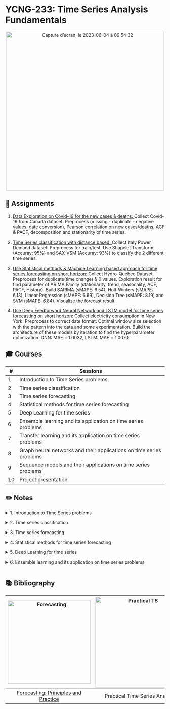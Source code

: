 # YCNG-233: Time Series Analysis Fundamentals

<p align="center">
<img width="500" alt="Capture d’écran, le 2023-06-04 à 09 54 32" src="https://github.com/MNLepage08/MNLepage08/assets/113123425/5145feb1-e4f7-4cd5-a5f6-bb684c78b947">

  
## :rocket: Assignments

1. [Data Exploration on Covid-19 for the new cases & deaths: ](https://github.com/MNLepage08/YCNG-233/blob/main/Time%20Series%20-%20Course%201.ipynb)Collect Covid-19 from Canada dataset. Preprocess (missing - duplicate - negative values, date conversion), Pearson correlation on new cases/deaths, ACF & PACF, decomposition and stationarity of time series.<p>

2. [Time Series classification with distance based: ](https://github.com/MNLepage08/YCNG-233/blob/main/Time%20Series%20-%20Course%202.ipynb)Collect Italy Power Demand dataset. Preprocess for train/test. Use Shapelet Transform (Accuray: 95%) and SAX-VSM (Accuray: 93%) to classify the 2 different time series.<p>

3. [Use Statistical methods & Machine Learning based approach for time series forecasting on short horizon: ](https://github.com/MNLepage08/YCNG-233/blob/main/Time%20Series%20-%20Course%204.ipynb)Collect Hydro-Quebec Dataset. Preprocess for duplicate(time change) & 0 values. Exploration result for find parameter of ARIMA Family (stationarity, trend, seasonality, ACF, PACF, History). Build SARIMA (sMAPE: 6.54), Holt-Winters (sMAPE: 6.13), Linear Regression (sMAPE: 6.69), Decision Tree (sMAPE: 8.19) and SVM (sMAPE: 6.84). Visualize the forecast result.
   
4. [Use Deep Feedforward Neural Network and LSTM model for time series forecasting on short horizon:](https://github.com/MNLepage08/YCNG-233/blob/main/Time_Series_Course_8.ipynb) Collect electricity consumption in New York. Preprocess to correct date format. Optimal window size selection with the pattern into the data and some experimentation. Build the architecture of these models by iteration to find the hyperparameter optimization. DNN: MAE = 1.0032, LSTM: MAE = 1.0070.

  
## :mortar_board: Courses

| # | Sessions |
| --- | --- |
| 1 | Introduction to Time Series problems |
| 2 | Time series classification |  
| 3 | Time series forecasting |
| 4 | Statistical methods for time series forecasting |
| 5 | Deep Learning for time series |
| 6 | Ensemble learning and its application on time series problems |
| 7 | Transfer learning and its application on time series problems |
| 8 | Graph neural networks and their applications on time series problems |
| 9 | Sequence models and their applications on time series problems |
| 10 | Project presentation |

  
## :pencil2: Notes
  
<details close>
<summary>1. Introduction to Time Series problems<p></summary>
  
* Time series: a suite of data point ordered over time. The minimal information in a time series is the datetime (or the timestamp) of the datapoint and the value itself. The value can be discrete or continuous.<p>
  
* UTC is a continuous value, but it might be hard to extract information such as the season, the night/day... For data science purpose, the preferred representation is a datetime + explicit time zone. [Datetime Library](https://docs.python.org/3/library/datetime.html) & [Pytz Library](https://pypi.org/project/pytz/)<p>
  
* [Time zones and offset: ](https://youtu.be/-5wpm-gesOY)The Problem with Time & Timezones<p>
  
* [Resample:](https://pandas.pydata.org/docs/reference/api/pandas.DataFrame.resample.html) You cannot assume data are equally distributer overtime. You must check it. Resampling will help to Handle duplicates and Highlight missing data.<p>
  
* Filling missing data: Many ways. The 2 mostly used are [Interpolation](https://pandas.pydata.org/docs/reference/api/pandas.DataFrame.interpolate.html) and [Forward Fill](https://pandas.pydata.org/docs/reference/api/pandas.DataFrame.fillna.html)<p>
  
* Just as correlation measures the extent of a linear relationship between two variables, autocorrelation measures the linear relationship between lagged values of a time series. The [autocorrelation function](https://www.statsmodels.org/dev/generated/statsmodels.tsa.stattools.acf.html) describes the relationship between a time series and its lagged counterpart. The [partial autocorrelation](https://www.statsmodels.org/devel/generated/statsmodels.tsa.stattools.pacf.html) describes a direct relationship, that is, it removes the effects of the intermediate lagged values.<p>
  
* [Time Series Decomposition: ](https://machinelearningmastery.com/decompose-time-series-data-trend-seasonality/) Involves thinking of a series as a combination of level, trend, seasonality, and noise components.<p>
  
* [Stationary vs. Non-Stationary: ](https://machinelearningmastery.com/time-series-data-stationary-python/) A stationary series is one where the values of the series is not a function of time. Mean(ts) = Mean(slide), Variance(ts) = Variance(slide), Autocorrelation(ts) = Autocorrelation(slice). Test: Augmented Dickey–Fuller test.
  
</details>

<details close>
<summary>2. Time series classification<p></summary>
  
* Supervised Learning: $Dataset = {X,Y} (X = [x_1(t), ... ,x_N(t)], Y = [y_1, ... , y_N] | y_i$ is defined in a list of K classes containing N time series and N labels. The task is to find for a new time series x(t) the corresponding class. Classification problem.<p>
  
* Unsupervised or semi-supervised: $Dataset = {X}, X = [x_1(t), ... ,x_N(t)]$. The task is to detect if a new time series x(t) have a similar behavior than time series in Dataset. Anomaly detection.<p>
  
* Ontology: Feature based (x(t) --> Feature extraction --> Classifier --> Class), Distance based (x(t) --> Distance --> Class), Deep Learning (x(t), Classifier --> Class)<p>
  
* Feature based methods: The main idea is to extract relevant information from the time series and provide it to a classification algorithm. Simple feature ex: mean, variance, RMS. Energy/power features: Shannon entropy, coefficient from DFT (Discrete Fourier Transformation). Correlation features: number/position of the peaks in the autocorrelation... Limits: Features must be defined, High dimensionality, Non stationarity, Time structure is not considered.  [TsFresh Library](https://tsfresh.readthedocs.io/en/latest/text/list_of_features.html)<p>
  
* Distance based methods: Shapelet, SAX, BOSS, BOSSVS, HIVE-COTE,  DTW. Pattern based and tolerate some flexibility on signal amplitude. [Pyts Library](https://pyts.readthedocs.io/en/stable/), [DTW Library](https://pypi.org/project/dtw-python/)
  
</details>

<details close>
<summary>3. Time series forecasting<p></summary>
  
* Concepts (Now, History, Step Size, Horizon): Now: the time where the prediction takes place. The “now” can be arbitrarily set. Each “now” will produce a new row. Step size: the time between 2 consecutives “now”s. Should be linked to the business problem. Do you need to do a prediction for each minute? Day? Month? History: For a given “now” how long in the past will you look at. Horizon: Number of steps in the future we would like to predict.<p>
  
* Preprocessing: Parse dates, Resample (sum / mean), Create X lags, Create Y outputs.<p>
  
* Evaluation metrucs: Mean absolute error (MAE), Root mean sqared error (RMSE), Mean absolute percentage error (MAPE), Symmetric mean absolute percentage error (sMAPE).<p>
  
* [Evaluation Strategy: ](https://machinelearningmastery.com/backtest-machine-learning-models-time-series-forecasting/) k-fold Cross Validation Does Not Work For Time Series Data and Techniques That You Can Use Instead. Train-Test split that respect temporal order of observations. Multiple Train-Test splits that respect temporal order of observations. Walk-Forward Validation where a model may be updated each time step new data is received.<p>
  
* Simplest model (Benchmark): Prediction = mean of the time series, Prediction = the last seen value.<p>
  
* ARIMA Family model: No trend & seasonality -- AR(p), MA(q), ARMA(p, q). Trend with no seasonality -- ARIMA(p, d, q). Trend & sesasonality: SARIMA(p, d, q)(P, D, Q, s).<p>
  
* Exponential Smoothing: Suitable method when no clear trend or seasonality can be observed.
  
</details>
 
<details close>
<summary>4. Statistical methods for time series forecasting<p></summary>
  
* ARIMA RECAP: Look at the plot, Is there a trend?, Is there seasonality?, Compute ACP and PACP. Even if SARIMA is suitable for any situation, it is much harder to parametrize.<p>
  
* [Exponential Smoothing (ES): ](https://machinelearningmastery.com/exponential-smoothing-for-time-series-forecasting-in-python/) Single Exponential Smootthing (SES), Double Exponential Smoothing (Holt), Triple Exponential Smoothing (Holt-Winters).<p>
  
* Machine Learning models: Machine learning models extends the idea of an AR(p) model. P parameter is the size of the history. Build the dataset by sliding the “now”. Dimension of X = p, Dimension of output = h. Train any regression model. For a new “now”, provide the X values as the p-lags. Suited for multivariate time series...<p>
  
* [Introducing a New Hybrid ES-RNN Model ](https://www.uber.com/blog/m4-forecasting-competition/)<p>
  
* Recap: What is the granularity of the problem? Does the time series miss some data? Where the time series has been captured? What should be the size of the history? Does the time series have a trend? Does the time series have seasonality? Is the time series long or short? Is the time series multivariate? How many time series do I have to forecast?

</details>

<details close>
<summary>5. Deep Learning for time series<p></summary>

* M3, M4, M5 Competitions: Blind competition to Benchmark best time series forecasting methods. Each competition brought more attention / led to different conclusions.<p>
  
* [Statistical, machine learning and deep learning forecasting methods: Comparisons and ways forward](https://www.tandfonline.com/doi/full/10.1080/01605682.2022.2118629)<p>
  
* [Statistical and Machine Learning forecasting methods: Concerns and ways forward](https://www.researchgate.net/publication/323847484_Statistical_and_Machine_Learning_forecasting_methods_Concerns_and_ways_forward)<p>
  
* [The M3-Competition: results, conclusions and implications](https://www.sciencedirect.com/science/article/abs/pii/S0169207000000571?via%3Dihub). 3003 time series & 24 methods.<img width="887" alt="Capture d’écran, le 2023-06-03 à 18 39 15" src="https://github.com/MNLepage08/MNLepage08/assets/113123425/727490cc-b843-4363-97b5-94d8b7b054ee"><p>
  
* **M3 Conclusions:** Ensemble > Single methods. Short horizon (Statistical) vs. Long horizon (DL methods). Seasonality? (High (statistical) vs. Low (DL)). Statistical are very good. ML? No reason to spend time on it (didn't try lot of them...)<p>
  
* [GluonTS - Probabilistic Time Series Modeling in Python Librairy](https://ts.gluon.ai/stable/)<p>
  
* [The M4 Competition: ](https://www.sciencedirect.com/science/article/pii/S0169207019301128#fig1)100,000 time series and 61 forecasting methods. Most of the dataset has time series below 250 data points.<p>
  
* **M4 Conclusions:** Combination (ensemble) outperforms single methods (Statistical and Hybrid). Hybrid methods outperforms other methods. Pure ML doesn't work.<p>
  
* [M4 N-BEATS: NEURAL BASIS EXPANSION ANALYSIS FOR INTERPRETABLE TIME SERIES FORECASTING: ](https://www.researchgate.net/publication/333418084_N-BEATS_Neural_basis_expansion_analysis_for_interpretable_time_series_forecasting) Pure DL, 1 model per frequency. Ensemble of models.<p>
  
* M4 Ensemble weighted method (EWM): Helps with Few-Shot learning.<p>
  
* [N-HiTS: Neural Hierarchical Interpolation for Time Series Forecasting: ](https://arxiv.org/abs/2201.12886) Different datasets (“All large-scale datasets used in our empirical studies are publicly available and have been used in neural forecasting literature, particularly in the context of long-horizon”)<p>
  
* [M5 accuracy competition: Results, findings, and conclusions: ](https://www.sciencedirect.com/science/article/pii/S0169207021001874)42 000 hierarchical times series (Walmart) on Kaggle. Predict sales at different levels. For the first time, it focused on series that display intermittency, i.e., sporadic demand including zeros. Predict daily unit sales. Horizon = 28 days.<p>
  
* **M5 Conclusions:** LightGBM is superior. Ensemble methods are better. The external adjustments utilized in some methods were beneficial for improving the accuracy of the baseline forecasting models. Exogenous/explanatory variables were important for improving the forecasting accuracy of time series methods. Hierarchical is a different problem => top down, bottom up, middle out... still good results at the lowest level...<p>
  
* **Conclusions:** M3 - Statistical Approach, M4 - Deep Learning, M5 - Boosting. Ensemble learning is the best bet. Longer horizon, statistical approach fail. Complexity vs efficiency: boosting. Long forecast ? Only DL for now. Keep an eye on transformers.

</details>


<details close>
<summary>6. Ensemble learning and its application on time series problems<p></summary>

* [Darts](https://unit8co.github.io/darts/) is a Python library for user-friendly forecasting and anomaly detection on time series.<p>
  
* **Ensemble Learning & Ensemble Methods Inference:** <img width="800" alt="Capture d’écran, le 2023-06-08 à 13 40 25" src="https://github.com/MNLepage08/YCNG-228/assets/113123425/83648869-d5c1-4ac8-aca1-d9d9959a32f9"><p>

* <img width="500" align="right" alt="Capture d’écran, le 2023-06-08 à 15 23 39" src="https://github.com/MNLepage08/YCNG-228/assets/113123425/47372dca-012d-4845-b4c0-3ba11a2d095b">**Bootstrap Aggregating (Bagging):** Creates multiple overlapping (or not) subsets from the original dataset. Train a weak learner on each subset (can be done in parallel). Aggregate the prediction using an aggregation function. Can be expected: Bagginf is good to reduce variance be aware of overfitting. Often used with tree-based models (random forest). Solve the problem of instability (tiny difference in the feature space leads to huge differences). Naive Bayes classifiers or KNN classifiers are stable.<br><br><br><br>
  
* <img width="407" align="left" alt="Capture d’écran, le 2023-06-08 à 16 31 07" src="https://github.com/MNLepage08/YCNG-228/assets/113123425/62b18746-60b1-462b-8a02-67fd912ce208">**Boosting:** Create a week classifier. Look at misclassified data points. Increase the weight of those misclassified data point. Repeat for create a week classifier... [AdaBoost](https://scikit-learn.org/stable/modules/generated/sklearn.ensemble.AdaBoostClassifier.html). [Gradient boosting:](https://scikit-learn.org/stable/modules/generated/sklearn.ensemble.GradientBoostingClassifier.html) don't change weight but train on residual errors.<p>

Boosting does more to reduce bias than variance. For this reason, boosting tends to improve upon its base models most when they have high bias and low variance. Boosting’s bias reduction comes from the way it adjusts its distribution over the training set. However, this method of adjusting the training set distribution causes boosting to have difficulty when the training data are noisy. Subsample parameter == bagging and boosting (never used).
  
--> MA Model & lightGBM. <p>
  
* [Tune lighGBM:](https://lightgbm.readthedocs.io/en/latest/Parameters-Tuning.html#tune-parameters-for-the-leaf-wise-best-first-tree) Parameters that affect the structure and learning of the decision trees, the training speed, for better accuracy, to cambat overfitting.<p>
  
* **Structure (complexity of the problem):** max_depth: max depth for each tree [3-12]. num_leaves: number of decision leaves in a single tree 2^(max_depth)[8-4096]. min_data_in_leaf: needs a certain amount of data to evaluate the leaf. Can be tune according the dataset size (tricky). **Accuracy:** Learning_rate: [0.01-0.3] (can be lower), decrease --> slower and more accurate. n_estimators: number of estimator, increase --> better accuracy + overfitting. increase n_estimators and decrease learning rate. **Control overfitting:** lambda_L1 and lambda_L2: [0-100]. min_grain_to_split: [0-15]. Bagging_fraction, feature_fraction: [0-1].<p>
  
* <img width="500" align="right" alt="Capture d’écran, le 2023-06-11 à 12 48 06" src="https://github.com/MNLepage08/YCNG-228/assets/113123425/faf9079b-8ba8-405c-9846-7cdf0ef4422e">[Staking: ](https://scikit-learn.org/stable/modules/generated/sklearn.ensemble.StackingClassifier.html#sklearn-ensemble-stackingclassifier)In practice, base learners are different algorithms. The new dataset is often combined with the original dataset to train the Meta Model. The Meta-Learner is often a logistic regression but in theory, any algorithm can be used. Pretrained models can be used. This opens the door to transfer learning (next session). Can be used to augment the dataset and add external variables.<p>
  
* **Ensemble methods - Approach 1:** Models are trained on different view of the same dataset (Bagging, Boosting: man, median, vote). **Approach 2:** Models are trained on the same dataset but using different algoriths (Stacking). **Approach 3:** Models are trained on different datasets, selection of the top k models, train a Meta model. Ensemble weighted models.<p>
  
* <img width="500" align="left" alt="Capture d’écran, le 2023-06-21 à 11 01 00" src="https://github.com/MNLepage08/MNLepage08/assets/113123425/a163c9d9-dfe6-446e-9ccb-23383b61ce1f">**Continuous(/al) Learning**<br>Decrease performance over time on previously learned concepts == Catastrophic Frogetting <br><br><br><br><br><br><br><br><br><br><br>

<img width="321" align="left" alt="Capture d’écran, le 2023-06-21 à 11 35 35" src="https://github.com/MNLepage08/MNLepage08/assets/113123425/dda5bec8-c613-4b4f-adfd-d6f6f3a7a58b"> When new data comes in, we can observe a decrease in performance.<p>
-> Retrain, fine-tune<p>
Problem:<p>
1. Need for a hudge data storage
2. Catastrophic forgetting: When fine-tuned, models tend to forget past learned patterns.
3. Model complexity has to grow... very hard to automatize.<br><br>

<img width="400" align="right" alt="Capture d’écran, le 2023-06-21 à 11 45 39" src="https://github.com/MNLepage08/MNLepage08/assets/113123425/398f1c5b-b2fb-4f7e-bdd6-14022a67ce89">A way to maintain the performance of models is to combine new models with previous models using a meta-learner.<p>
Factorize the data into model, Less data to store, More flexibility, Avoid catastrophic forgetting.

* **Conclusion:** Ensemble model can be used to manage bias and variance. In the end, can be combined in many ways to improve prediction performances. Can almost always be used to select features. (most used features across weak learners). Can solve a lot of trouble data storage. Model = History is a vector of past observation. Forecast is a vector of expected future observation.

 
</details>
  
## :books: Bibliography
| <img width="261" alt="Forecasting" src="https://github.com/MNLepage08/MNLepage08/assets/113123425/dd018b33-133b-496d-b1b7-1e89fee658c9">  | <img width="285" alt="Practical TS" src="https://github.com/MNLepage08/MNLepage08/assets/113123425/81b8c679-84c0-4179-8085-751da4c573e2"> | 
| :-------------: | :-------------: | 
| [Forecasting: Principles and Practice](https://otexts.com/fpp3/) | Practical Time Series Analysis| 
